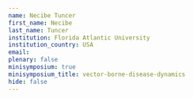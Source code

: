 ```yaml
---
name: Necibe Tuncer
first_name: Necibe
last_name: Tuncer
institution: Florida Atlantic University
institution_country: USA
email: 
plenary: false
minisymposium: true
minisymposium_title: vector-borne-disease-dynamics
hide: false
---
```


## 
